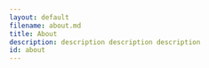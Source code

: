 ```yaml
---
layout: default
filename: about.md
title: About
description: description description description
id: about
---
```

